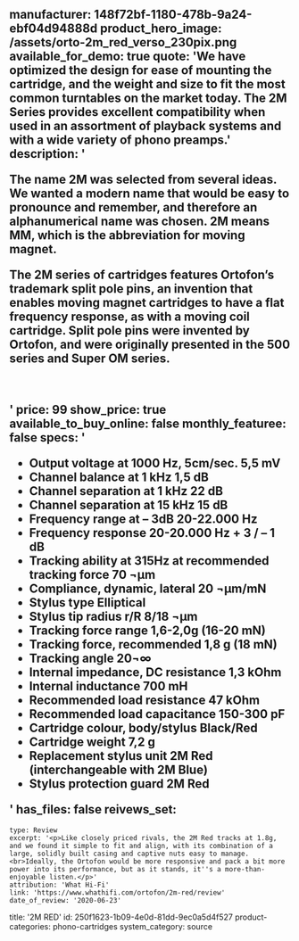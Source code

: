 manufacturer: 148f72bf-1180-478b-9a24-ebf04d94888d
product_hero_image: /assets/orto-2m_red_verso_230pix.png
available_for_demo: true
quote: 'We have optimized the design for ease of mounting the cartridge, and the weight and size to fit the most common turntables on the market today. The 2M Series provides excellent compatibility when used in an assortment of playback systems and with a wide variety of phono preamps.'
description: '<p>The name 2M was selected from several ideas. We wanted a modern name that would be easy to pronounce and remember, and therefore an alphanumerical name was chosen. 2M means MM, which is the abbreviation for moving magnet.</p><p>The 2M series of cartridges features Ortofon’s trademark split pole pins, an invention that enables moving magnet cartridges to have a flat frequency response, as with a moving coil cartridge. Split pole pins were invented by Ortofon, and were originally presented in the 500 series and Super OM series.</p><p><br></p>'
price: 99
show_price: true
available_to_buy_online: false
monthly_featuree: false
specs: '<ul><li>Output voltage at 1000 Hz, 5cm/sec. 5,5 mV</li><li>Channel balance at 1 kHz 1,5 dB</li><li>Channel separation at 1 kHz 22 dB</li><li>Channel separation at 15 kHz 15 dB</li><li>Frequency range at – 3dB 20-22.000 Hz</li><li>Frequency response 20-20.000 Hz + 3 / – 1 dB</li><li>Tracking ability at 315Hz at recommended tracking force 70 ¬µm</li><li>Compliance, dynamic, lateral 20 ¬µm/mN</li><li>Stylus type Elliptical</li><li>Stylus tip radius r/R 8/18 ¬µm</li><li>Tracking force range 1,6-2,0g (16-20 mN)</li><li>Tracking force, recommended 1,8 g (18 mN)</li><li>Tracking angle 20¬∞</li><li>Internal impedance, DC resistance 1,3 kOhm</li><li>Internal inductance 700 mH</li><li>Recommended load resistance 47 kOhm</li><li>Recommended load capacitance 150-300 pF</li><li>Cartridge colour, body/stylus Black/Red</li><li>Cartridge weight 7,2 g</li><li>Replacement stylus unit 2M Red (interchangeable with 2M Blue)</li><li>Stylus protection guard 2M Red</li></ul>'
has_files: false
reivews_set:
  -
    type: Review
    excerpt: '<p>Like closely priced rivals, the 2M Red tracks at 1.8g, and we found it simple to fit and align, with its combination of a large, solidly built casing and captive nuts easy to manage.<br>Ideally, the Ortofon would be more responsive and pack a bit more power into its performance, but as it stands, it''s a more-than-enjoyable listen.</p>'
    attribution: 'What Hi-Fi'
    link: 'https://www.whathifi.com/ortofon/2m-red/review'
    date_of_review: '2020-06-23'
title: '2M RED'
id: 250f1623-1b09-4e0d-81dd-9ec0a5d4f527
product-categories: phono-cartridges
system_category: source
